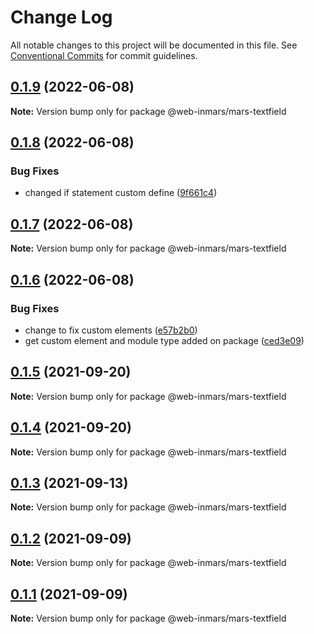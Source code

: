 # Change Log

All notable changes to this project will be documented in this file.
See [Conventional Commits](https://conventionalcommits.org) for commit guidelines.

## [0.1.9](https://github.com/MarsGotta/web-inmars/compare/@web-inmars/mars-textfield@0.1.8...@web-inmars/mars-textfield@0.1.9) (2022-06-08)

**Note:** Version bump only for package @web-inmars/mars-textfield





## [0.1.8](https://github.com/MarsGotta/web-inmars/compare/@web-inmars/mars-textfield@0.1.7...@web-inmars/mars-textfield@0.1.8) (2022-06-08)


### Bug Fixes

* changed if statement custom define ([9f661c4](https://github.com/MarsGotta/web-inmars/commit/9f661c4fca934e04140207f2335664a530cd5d43))





## [0.1.7](https://github.com/MarsGotta/web-inmars/compare/@web-inmars/mars-textfield@0.1.6...@web-inmars/mars-textfield@0.1.7) (2022-06-08)

**Note:** Version bump only for package @web-inmars/mars-textfield





## [0.1.6](https://github.com/MarsGotta/web-inmars/compare/@web-inmars/mars-textfield@0.1.5...@web-inmars/mars-textfield@0.1.6) (2022-06-08)


### Bug Fixes

* change to fix custom elements ([e57b2b0](https://github.com/MarsGotta/web-inmars/commit/e57b2b07b16b130e198123a318289491646c397c))
* get custom element and module type added on package ([ced3e09](https://github.com/MarsGotta/web-inmars/commit/ced3e095f33185232fcf7b02415cb1479316cd2a))





## [0.1.5](https://github.com/MarsGotta/web-inmars/compare/@web-inmars/mars-textfield@0.1.4...@web-inmars/mars-textfield@0.1.5) (2021-09-20)

**Note:** Version bump only for package @web-inmars/mars-textfield





## [0.1.4](https://github.com/MarsGotta/web-inmars/compare/@web-inmars/mars-textfield@0.1.3...@web-inmars/mars-textfield@0.1.4) (2021-09-20)

**Note:** Version bump only for package @web-inmars/mars-textfield





## [0.1.3](https://github.com/MarsGotta/web-inmars/compare/@web-inmars/mars-textfield@0.1.2...@web-inmars/mars-textfield@0.1.3) (2021-09-13)

**Note:** Version bump only for package @web-inmars/mars-textfield





## [0.1.2](https://github.com/MarsGotta/web-inmars/compare/@web-inmars/mars-textfield@0.1.1...@web-inmars/mars-textfield@0.1.2) (2021-09-09)

**Note:** Version bump only for package @web-inmars/mars-textfield





## [0.1.1](https://github.com/MarsGotta/web-inmars/compare/@web-inmars/mars-textfield@0.1.0...@web-inmars/mars-textfield@0.1.1) (2021-09-09)

**Note:** Version bump only for package @web-inmars/mars-textfield
